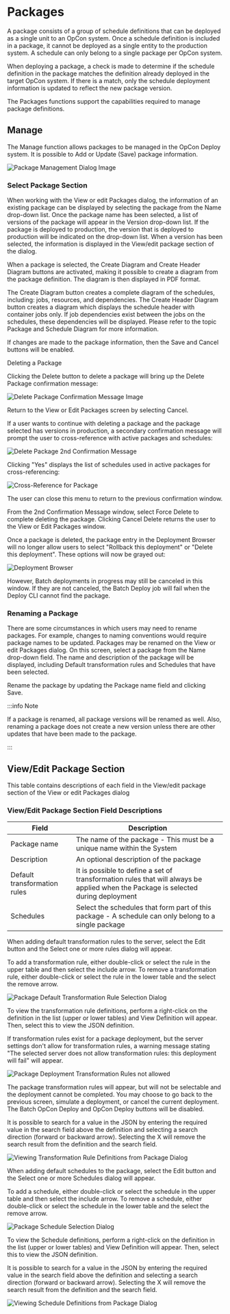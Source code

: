 # Packages

A package consists of a group of schedule definitions that can be deployed as a single unit to an OpCon system. Once a schedule definition is included in a package, it cannot be deployed as a single entity to the production system. A schedule can only belong to a single package per OpCon system.

When deploying a package, a check is made to determine if the schedule definition in the package matches the definition already deployed in the target OpCon system. If there is a match, only the schedule deployment information is updated to reflect the new package version.

The Packages functions support the capabilities required to manage package definitions.

## Manage

The Manage function allows packages to be managed in the OpCon Deploy system. It is possible to Add or Update (Save) package information.

![Package Management Dialog Image](/img/package-management-dialog.png)

### Select Package Section

When working with the View or edit Packages dialog, the information of an existing package can be displayed by selecting the package from the Name drop-down list. Once the package name has been selected, a list of versions of the package will appear in the Version drop-down list. If the package is deployed to production, the version that is deployed to production will be indicated on the drop-down list. When a version has been selected, the information is displayed in the View/edit package section of the dialog.

When a package is selected, the Create Diagram and Create Header Diagram buttons are activated, making it possible to create a diagram from the package definition. The diagram is then displayed in PDF format.

The Create Diagram button creates a complete diagram of the schedules, including: jobs, resources, and dependencies. The Create Header Diagram button creates a diagram which displays the schedule header with container jobs only. If job dependencies exist between the jobs on the schedules, these dependencies will be displayed. Please refer to the topic Package and Schedule Diagram for more information.

If changes are made to the package information, then the Save and Cancel buttons will be enabled.

Deleting a Package

Clicking the Delete button to delete a package will bring up the Delete Package confirmation message:

![Delete Package Confirmation Message Image](/img/delete-package-confirmation.png)

Return to the View or Edit Packages screen by selecting Cancel.

If a user wants to continue with deleting a package and the package selected has versions in production, a secondary confirmation message will prompt the user to cross-reference with active packages and schedules:

![Delete Package 2nd Confirmation Message](/img/delete-package-second-confirmation.png)

Clicking "Yes" displays the list of schedules used in active packages for cross-referencing:

![Cross-Reference for Package](/img/cross-reference-for-package.png)

 The user can close this menu to return to the previous confirmation window.

From the 2nd Confirmation Message window, select Force Delete to complete deleting the package. Clicking Cancel Delete returns the user to the View or Edit Packages window.

Once a package is deleted, the package entry in the Deployment Browser will no longer allow users to select "Rollback this deployment" or "Delete this deployment". These options will now be grayed out:

![Deployment Browser](/img/deployment-browser.png)

However, Batch deployments in progress may still be canceled in this window. If they are not canceled, the Batch Deploy job will fail when the Deploy CLI cannot find the package.

### Renaming a Package

There are some circumstances in which users may need to rename packages. For example, changes to naming conventions would require package names to be updated. Packages may be renamed on the View or edit Packages dialog. On this screen, select a package from the Name drop-down field. The name and description of the package will be displayed, including Default transformation rules and Schedules that have been selected.

Rename the package by updating the Package name field and clicking Save.

:::info Note

If a package is renamed, all package versions will be renamed as well. Also, renaming a package does not create a new version unless there are other updates that have been made to the package.

:::
 

## View/Edit Package Section

This table contains descriptions of each field in the View/edit package section of the View or edit Packages dialog

### View/Edit Package Section Field Descriptions

| Field | Description |
| ----- | ----------- |
| Package name | The name of the package - This must be a unique name within the System
| Description | An optional description of the package |
| Default transformation rules | It is possible to define a set of transformation rules that will always be applied when the Package is selected during deployment |
| Schedules | Select the schedules that form part of this package - A schedule can only belong to a single package |

When adding default transformation rules to the server, select the Edit button and the Select one or more rules dialog will appear.

To add a transformation rule, either double-click or select the rule in the upper table and then select the include arrow. To remove a transformation rule, either double-click or select the rule in the lower table and the select the remove arrow.

![Package Default Transformation Rule Selection Dialog](/img/package-default-transformation-rule.png)

To view the transformation rule definitions, perform a right-click on the definition in the list (upper or lower tables) and View Definition will appear. Then, select this to view the JSON definition.

If transformation rules exist for a package deployment, but the server settings don't allow for transformation rules, a warning message stating "The selected server does not allow transformation rules: this deployment will fail" will appear.

![Package Deployment Transformation Rules not allowed](/img/package-deployment-fail.png)

The package transformation rules will appear, but will not be selectable and the deployment cannot be completed. You may choose to go back to the previous screen, simulate a deployment, or cancel the current deployment. The Batch OpCon Deploy and OpCon Deploy buttons will be disabled.

It is possible to search for a value in the JSON by entering the required value in the search field above the definition and selecting a search direction (forward or backward arrow). Selecting the X will remove the search result from the definition and the search field.

![Viewing Transformation Rule Definitions from Package Dialog](/img/view-transformation-rule-package-definition.png)

When adding default schedules to the package, select the Edit button and the Select one or more Schedules dialog will appear.

To add a schedule, either double-click or select the schedule in the upper table and then select the include arrow. To remove a schedule, either double-click or select the schedule in the lower table and the select the remove arrow.

![Package Schedule Selection Dialog](/img/package-schedule-selection.png)

To view the Schedule definitions, perform a right-click on the definition in the list (upper or lower tables) and View Definition will appear. Then, select this to view the JSON definition.

It is possible to search for a value in the JSON by entering the required value in the search field above the definition and selecting a search direction (forward or backward arrow). Selecting the X will remove the search result from the definition and the search field.

![Viewing Schedule Definitions from Package Dialog](/img/view-schedule-package-definition.png)




